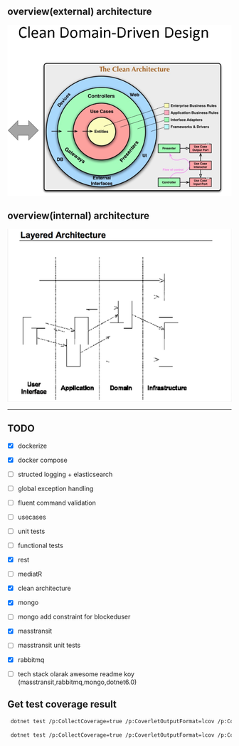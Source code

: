 ## overview(external) architecture
![Image alt text](./images/clean_ddd.png)

## overview(internal) architecture
![Image alt text](./images/clean_arch.png)

---


## TODO 

- [x] dockerize
- [x] docker compose
- [ ] structed logging + elasticsearch
- [ ] global exception handling
- [ ] fluent command validation
- [ ] usecases
- [ ] unit tests
- [ ] functional tests
- [x] rest
- [ ] mediatR
- [x] clean architecture
- [x] mongo
- [ ] mongo add constraint for blockeduser
- [x] masstransit
- [ ] masstransit unit tests
- [x] rabbitmq
- [ ] tech stack olarak awesome readme koy (masstransit,rabbitmq,mongo,dotnet6.0)


## Get test coverage result

```sh
 dotnet test /p:CollectCoverage=true /p:CoverletOutputFormat=lcov /p:CoverletOutput=./lcov tests/MessageService.UnitTests/MessageService.UnitTests.csproj
```

```sh
 dotnet test /p:CollectCoverage=true /p:CoverletOutputFormat=lcov /p:CoverletOutput=./lcov tests/MessageService.FunctionalTests/MessageService.FunctionalTests.csproj
```